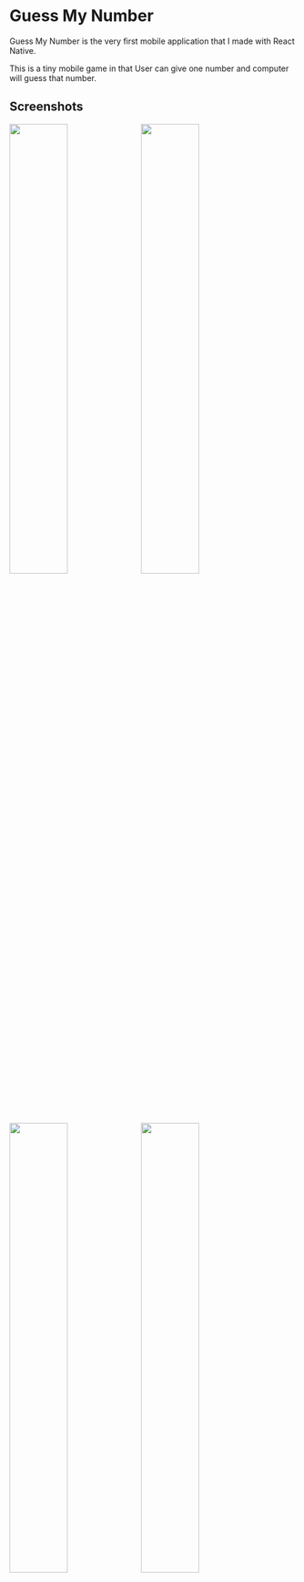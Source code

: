 
# Guess My Number

Guess My Number is the very first mobile application that I made with React Native.

This is a tiny mobile game in that User can give one number and computer will guess that number.

## Screenshots

<img src="https://res.cloudinary.com/kosi1999/image/upload/v1679912200/Guss%20My%20Number/Screenshot_20230327-163939_Expo_Go_lheiaa.png" width="45%"></img> <img src="https://res.cloudinary.com/kosi1999/image/upload/v1679912200/Guss%20My%20Number/Screenshot_20230327-163954_Expo_Go_lt8abn.png" width="45%"></img> <img src="https://res.cloudinary.com/kosi1999/image/upload/v1679912200/Guss%20My%20Number/Screenshot_20230327-164009_Expo_Go_scejsu.png" width="45%"></img> <img src="https://res.cloudinary.com/kosi1999/image/upload/v1679912200/Guss%20My%20Number/Screenshot_20230327-164347_Expo_Go_tk7izg.png" width="45%"></img>
